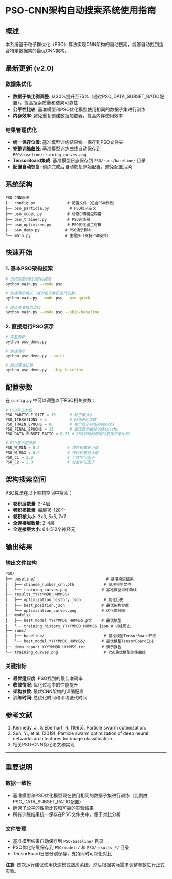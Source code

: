 # PSO-CNN架构自动搜索系统使用指南

## 概述

本系统基于粒子群优化（PSO）算法实现CNN架构的自动搜索，能够自动找到适合特定数据集的最优CNN架构。

## 最新更新 (v2.0)

### 数据集优化
- **数据子集比例调整**: 从30%提升至75%（通过PSO_DATA_SUBSET_RATIO配置），提高搜索质量和结果可靠性
- **公平性比较**: 基准模型和PSO优化模型使用相同的数据子集进行训练
- **内存效率**: 避免重复创建数据加载器，提高内存使用效率

### 结果管理优化
- **统一保存位置**: 基准模型训练结果统一保存到PSO文件夹
- **完整训练曲线**: 基准模型训练曲线自动保存到 `PSO/baseline/training_curves.png`
- **TensorBoard集成**: 基准模型日志保存到 `PSO/runs/baseline/` 目录
- **配置自动恢复**: 训练完成后自动恢复原始配置，避免配置污染

## 系统架构

```
PSO-CNN系统
├── config.py              # 配置文件（包含PSO参数）
├── pso_particle.py         # PSO粒子定义
├── pso_model.py           # 动态CNN模型构建
├── pso_trainer.py         # PSO训练器
├── pso_optimizer.py       # PSO优化器主逻辑
├── pso_demo.py           # PSO演示脚本
└── main.py               # 主程序（支持PSO模式）
```

## 快速开始

### 1. 基本PSO架构搜索

```bash
# 运行完整的PSO架构搜索
python main.py --mode pso

# 快速演示模式（减少粒子数和迭代次数）
python main.py --mode pso --pso-quick

# 跳过基准模型比较
python main.py --mode pso --skip-baseline
```

### 2. 直接运行PSO演示

```bash
# 完整演示
python pso_demo.py

# 快速演示
python pso_demo.py --quick

# 跳过基准比较
python pso_demo.py --skip-baseline
```

## 配置参数

在 `config.py` 中可以调整以下PSO相关参数：

```python
# PSO算法参数
PSO_PARTICLE_SIZE = 10      # 粒子群大小
PSO_ITERATIONS = 5          # PSO迭代次数
PSO_TRAIN_EPOCHS = 8        # 每个粒子训练的epochs
PSO_FINAL_EPOCHS = 15       # 最优架构最终训练epochs
PSO_DATA_SUBSET_RATIO = 0.75 # PSO训练时使用的数据子集比例

# PSO算法超参数
PSO_W_MIN = 0.4            # 惯性权重最小值
PSO_W_MAX = 0.9            # 惯性权重最大值
PSO_C1 = 2.0               # 个体学习因子
PSO_C2 = 2.0               # 社会学习因子
```

## 架构搜索空间

PSO算法在以下架构空间中搜索：

- **卷积层数量**: 2-4层
- **卷积核数量**: 每层16-128个
- **卷积核大小**: 3x3, 5x5, 7x7
- **全连接层数量**: 2-4层
- **全连接层大小**: 64-512个神经元

## 输出结果

### 输出文件结构

```
PSO/
├── baseline/                               # 基准模型结果
│   ├── chinese_number_cnn.pth             # 基准模型文件
│   └── training_curves.png               # 基准模型训练曲线
├── results_YYYYMMDD_HHMMSS/
│   ├── optimization_history.json          # 优化历史
│   ├── best_position.json                # 最优架构参数
│   └── optimization_curves.png           # 优化曲线图
├── models/
│   ├── best_model_YYYYMMDD_HHMMSS.pth    # 最优模型
│   └── training_history_YYYYMMDD_HHMMSS.json # 训练历史
├── runs/
│   ├── baseline/                          # 基准模型TensorBoard日志
│   └── best_model_YYYYMMDD_HHMMSS/       # 最优模型TensorBoard日志
├── demo_report_YYYYMMDD_HHMMSS.txt       # 演示报告
└── training_curves.png                    # PSO最优模型训练曲线
```

### 关键指标

- **最优适应度**: PSO找到的最佳准确率
- **收敛情况**: 优化过程中的性能提升
- **架构参数**: 最优CNN架构的详细配置
- **训练时间**: 总优化时间和平均迭代时间

## 参考文献

1. Kennedy, J., & Eberhart, R. (1995). Particle swarm optimization.
2. Sun, Y., et al. (2019). Particle swarm optimization of deep neural networks architectures for image classification.
3. 相关PSO-CNN优化论文和实现

---

## 重要说明

### 数据一致性
- 基准模型和PSO优化模型现在使用相同的数据子集进行训练（比例由PSO_DATA_SUBSET_RATIO配置）
- 确保了公平的性能比较和可靠的实验结果
- 所有训练结果统一保存在PSO文件夹中，便于对比分析

### 文件管理
- 基准模型结果自动保存到 `PSO/baseline/` 目录
- PSO优化结果保存到 `PSO/models/` 和 `PSO/results_*/` 目录
- TensorBoard日志分别保存，支持同时可视化对比

**注意**: 首次运行建议使用快速模式熟悉系统，然后根据实际需求调整参数进行正式实验。